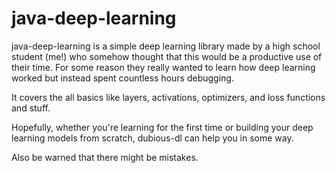 # java-deep-learning
java-deep-learning is a simple deep learning library made by a high school student (me!) who somehow thought that this would be a productive use of their time. For some reason they really wanted to learn how deep learning worked but instead spent countless hours debugging.

It covers the all basics like layers, activations, optimizers, and loss functions and stuff.

Hopefully, whether you're learning for the first time or building your deep learning models from scratch, dubious-dl can help you in some way.

Also be warned that there might be mistakes.
